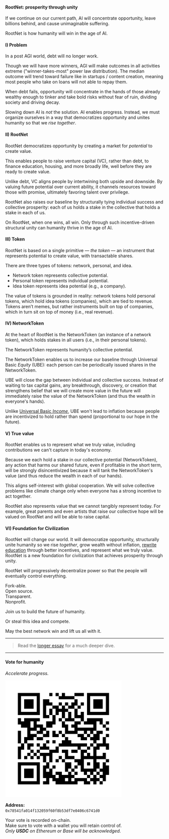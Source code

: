 #### RootNet: prosperity through unity

If we continue on our current path, AI will concentrate opportunity, leave billions behind, and cause unimaginable suffering.

RootNet is how humanity will win in the age of AI.

#### I) Problem

In a post AGI world, debt will no longer work.

Though we will have more winners, AGI will make outcomes in all activities extreme ("winner-takes-most" power law distribution). The median outcome will trend toward failure like in startups / content creation, meaning most people who take on loans will not able to repay them. 

When debt fails, opportunity will concentrate in the hands of those already wealthy enough to tinker and take bold risks without fear of ruin, dividing society and driving decay.

Slowing down AI is *not* the solution. AI enables progress. Instead, we must organize ourselves in a way that democratizes opportunity and unites humanity so that we *rise together*.

####  II) RootNet

RootNet democratizes opportunity by creating a market for *potential* to create value.

This enables people to raise venture capital (VC), rather than debt, to finance education, housing, and more broadly life, well before they are ready to create value.

Unlike debt, VC aligns people by intertwining both upside and downside. By valuing future potential over current ability, it channels resources toward those with promise, ultimately favoring talent over privilege.

RootNet also raises our baseline by structurally tying individual success and collective prosperity: each of us holds a stake in the collective that holds a stake in each of us. 

On RootNet, when one wins, all win. Only through such incentive-driven structural unity can humanity thrive in the age of AI.

#### III) Token

RootNet is based on a single primitive — *the token* — an instrument that represents potential to create value, with transactable shares. 

There are three types of tokens: network, personal, and idea.

- Network token represents collective potential.
- Personal token represents individual potential.
- Idea token represents idea potential (e.g., a company).

The value of tokens is grounded in reality: network tokens hold personal tokens, which hold idea tokens (companies), which are tied to revenue. Tokens aren’t memes, but rather instruments built on top of companies, which in turn sit on top of money (i.e., real revenue).

#### IV) NetworkToken

At the heart of RootNet is the NetworkToken (an instance of a network token), which holds stakes in all users (i.e., in their personal tokens).

The NetworkToken represents humanity’s collective potential.

The NetworkToken enables us to increase our baseline through Universal Basic *Equity* (UBE): each person can be periodically issued shares in the NetworkToken.

UBE will close the gap between individual and collective success. Instead of waiting to tax capital gains, any breakthrough, discovery, or creation that strengthens belief that we will create more value in the future will immediately raise the value of the NetworkToken (and thus the wealth in everyone's hands).

Unlike [Universal Basic *Income*](https://en.wikipedia.org/wiki/Universal_basic_income), UBE won't lead to inflation because people are incentivized to hold rather than spend (proportional to our hope in the future).

#### V) True value

RootNet enables us to represent what we truly value, including contributions we can't capture in today's economy.

Because we each hold a stake in our collective potential (NetworkToken), any action that harms our shared future, even if profitable in the short term, will be strongly disincentivized because it will tank the NetworkToken's value (and thus reduce the wealth in each of our hands).

This aligns self-interest with global cooperation. We will solve collective problems like climate change only when everyone has a strong incentive to act together.

RootNet also represents value that we cannot tangibly represent today. For example, great parents and even artists that raise our collective hope will be valued on RootNet and will be able to raise capital. 

#### VI) Foundation for Civilization

RootNet will change our world. It will democratize opportunity, structurally unite humanity so we rise *together*, grow wealth without inflation, [rewrite education](RootNet/appendix/Education.md) through better incentives, and represent what we truly value. RootNet is a new foundation for civilization that achieves prosperity through unity.

RootNet will progressively decentralize power so that the people will eventually control everything.

Fork-able.<br/>
Open source.<br/>
Transparent.<br/>
Nonprofit.<br/>

Join us to build the future of humanity.

Or steal this idea and compete.

May the best network win and lift us all with it.

---

> Read the [longer essay](RootNet/RootNet.md) for a much deeper dive.

---

#### Vote for humanity

*Accelerate progress.*

![Vote QR Code](RootNet/appendix/assets/vote-address.png)

**Address:**  
`0x78541fa014f132059f60f8b53df7e0406c6741d0`

Your vote is recorded on-chain.<br/>
Make sure to vote with a wallet you will retain control of.<br/>
*Only **USDC** on Ethereum or Base will be acknowledged.*

